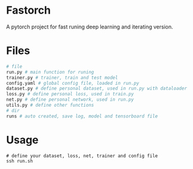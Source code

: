 # Fastorch
A pytorch project for fast runing deep learning and iterating version.

# Files

```python
# file
run.py # main function for runing
trainer.py # trainer, train and test model
config.yaml # global config file, loaded in run.py
dataset.py # define personal dataset, used in run.py with dataloader
loss.py # define personal loss, used in train.py
net.py # define personal network, used in run.py
utils.py # define other functions
# dir
runs # auto created, save log, model and tensorboard file
```

# Usage

```bas
# define your dataset, loss, net, trainer and config file
ssh run.sh
```

